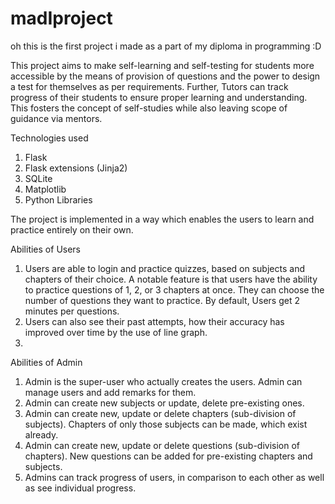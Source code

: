 # madIproject
oh this is the first project i made as a part of my diploma in programming :D

This project aims to make self-learning and self-testing for students more accessible by the means of provision of questions and the power to design a test for themselves as per requirements.
Further, Tutors can track progress of their students to ensure proper learning and understanding.
This fosters the concept of self-studies while also leaving scope of guidance via mentors. 

Technologies used
1. Flask
2. Flask extensions (Jinja2)
3. SQLite
4. Matplotlib
5. Python Libraries

The project is implemented in a way which enables the users to learn and practice entirely on their own.

Abilities of Users
1. Users are able to login and practice quizzes, based on subjects and chapters of their choice. A notable feature is that users have the ability to practice questions of 1, 2, or 3 chapters at once. They can choose the number of questions they want to practice. By default, Users get 2 minutes per questions.
2. Users can also see their past attempts, how their accuracy has improved over time by the use of line graph.
3. 
Abilities of Admin
1. Admin is the super-user who actually creates the users. Admin can manage users and add remarks for them.
2. Admin can create new subjects or update, delete pre-existing ones.
3. Admin can create new, update or delete chapters (sub-division of subjects). Chapters of only those subjects can be made, which exist already.
4. Admin can create new, update or delete questions (sub-division of chapters). New questions can be added for pre-existing chapters and subjects.
5. Admins can track progress of users, in comparison to each other as well as see individual progress.
